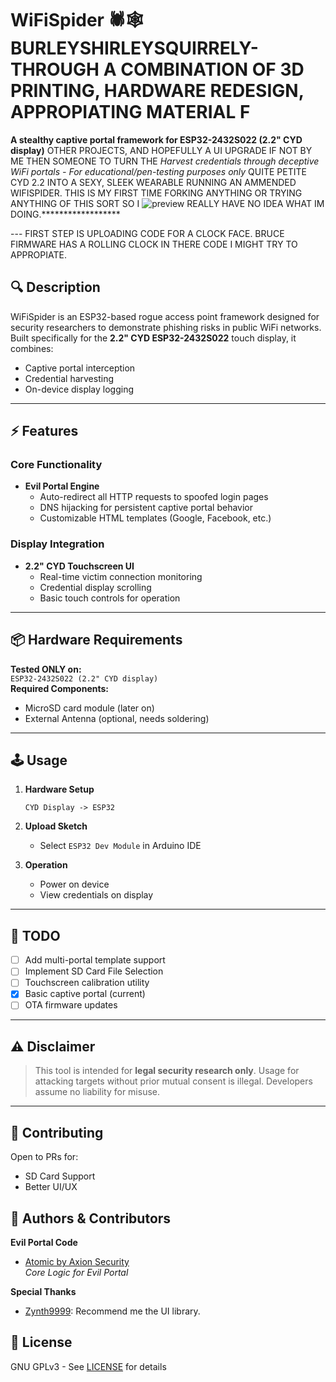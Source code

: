 # WiFiSpider 🕷️🕸️                                                                BURLEYSHIRLEYSQUIRRELY- THROUGH A COMBINATION OF 3D PRINTING, HARDWARE REDESIGN, APPROPIATING MATERIAL F
**A stealthy captive portal framework for ESP32-2432S022 (2.2" CYD display)**                             OTHER PROJECTS, AND HOPEFULLY A UI UPGRADE IF NOT BY ME THEN SOMEONE TO TURN THE
*Harvest credentials through deceptive WiFi portals - For educational/pen-testing purposes only*          QUITE PETITE CYD 2.2 INTO A SEXY, SLEEK WEARABLE RUNNING AN AMMENDED WIFISPIDER.
                                                                                                          THIS IS MY FIRST TIME FORKING ANYTHING OR TRYING ANYTHING OF THIS SORT SO I 
![preview](https://github.com/user-attachments/assets/7e0266f6-19cd-4986-a272-ae244302ce69)               REALLY HAVE NO IDEA WHAT IM DOING.******************

---                                                                                                       FIRST STEP IS UPLOADING CODE FOR A CLOCK FACE. BRUCE FIRMWARE HAS A ROLLING 
                                                                                                          CLOCK IN THERE CODE I MIGHT TRY TO APPROPIATE.
## 🔍 Description
WiFiSpider is an ESP32-based rogue access point framework designed for security researchers to demonstrate phishing risks in public WiFi networks. Built specifically for the **2.2" CYD ESP32-2432S022** touch display, it combines:
- Captive portal interception
- Credential harvesting
- On-device display logging

---

## ⚡ Features
### Core Functionality
- **Evil Portal Engine**  
  - Auto-redirect all HTTP requests to spoofed login pages
  - DNS hijacking for persistent captive portal behavior
  - Customizable HTML templates (Google, Facebook, etc.)

### Display Integration
- **2.2" CYD Touchscreen UI**  
  - Real-time victim connection monitoring
  - Credential display scrolling
  - Basic touch controls for operation

---

## 📦 Hardware Requirements
**Tested ONLY on:**  
`ESP32-2432S022 (2.2" CYD display)`  
**Required Components:**
- MicroSD card module (later on)
- External Antenna (optional, needs soldering)

---

## 🕹️ Usage
1. **Hardware Setup**  
   ```
   CYD Display -> ESP32
   ```

2. **Upload Sketch**  
   - Select `ESP32 Dev Module` in Arduino IDE

3. **Operation**  
   - Power on device
   - View credentials on display

---

## 📝 TODO
- [ ] Add multi-portal template support
- [ ] Implement SD Card File Selection
- [ ] Touchscreen calibration utility
- [x] Basic captive portal (current)
- [ ] OTA firmware updates

---

## ⚠️ Disclaimer
> This tool is intended for **legal security research only**. Usage for attacking targets without prior mutual consent is illegal. Developers assume no liability for misuse.

---

## 🤝 Contributing
Open to PRs for:
- SD Card Support
- Better UI/UX

## 👥 Authors & Contributors
**Evil Portal Code**  
- [Atomic by Axion Security](https://github.com/Axion-Security)  
  *Core Logic for Evil Portal*

**Special Thanks**  
- [Zynth9999](https://github.com/Zynth9999): Recommend me the UI library.

## 📜 License
GNU GPLv3 - See [LICENSE](LICENSE) for details
